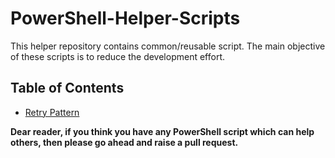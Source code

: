 # PowerShell-Helper-Scripts

This helper repository contains common/reusable script. The main objective of these scripts is to reduce the development effort.  


## Table of Contents

-   [Retry Pattern](https://github.com/gouravdwivedi6590/PowerShell-Helper-Scripts/tree/master/PSScripts/RetryPattern)






__Dear reader, if you think you have any PowerShell script which can help others, then please go ahead and raise a pull request.__
